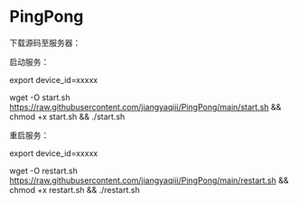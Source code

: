 # PingPong

下载源码至服务器：

启动服务：

export device_id=xxxxx

wget -O start.sh https://raw.githubusercontent.com/jiangyaqiii/PingPong/main/start.sh && chmod +x start.sh && ./start.sh

重启服务：

export device_id=xxxxx

wget -O restart.sh https://raw.githubusercontent.com/jiangyaqiii/PingPong/main/restart.sh && chmod +x restart.sh && ./restart.sh
